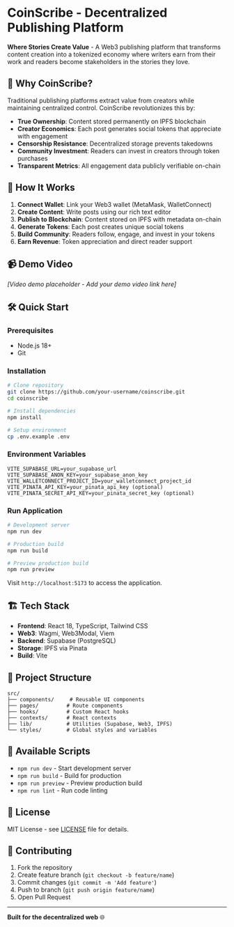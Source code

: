 # CoinScribe - Decentralized Publishing Platform

**Where Stories Create Value** - A Web3 publishing platform that transforms content creation into a tokenized economy where writers earn from their work and readers become stakeholders in the stories they love.

## 🎯 Why CoinScribe?

Traditional publishing platforms extract value from creators while maintaining centralized control. CoinScribe revolutionizes this by:

- **True Ownership**: Content stored permanently on IPFS blockchain
- **Creator Economics**: Each post generates social tokens that appreciate with engagement
- **Censorship Resistance**: Decentralized storage prevents takedowns
- **Community Investment**: Readers can invest in creators through token purchases
- **Transparent Metrics**: All engagement data publicly verifiable on-chain

## 🚀 How It Works

1. **Connect Wallet**: Link your Web3 wallet (MetaMask, WalletConnect)
2. **Create Content**: Write posts using our rich text editor
3. **Publish to Blockchain**: Content stored on IPFS with metadata on-chain
4. **Generate Tokens**: Each post creates unique social tokens
5. **Build Community**: Readers follow, engage, and invest in your tokens
6. **Earn Revenue**: Token appreciation and direct reader support

## 📹 Demo Video

_[Video demo placeholder - Add your demo video link here]_

## 🛠️ Quick Start

### Prerequisites

- Node.js 18+
- Git

### Installation

```bash
# Clone repository
git clone https://github.com/your-username/coinscribe.git
cd coinscribe

# Install dependencies
npm install

# Setup environment
cp .env.example .env
```

### Environment Variables

```env
VITE_SUPABASE_URL=your_supabase_url
VITE_SUPABASE_ANON_KEY=your_supabase_anon_key
VITE_WALLETCONNECT_PROJECT_ID=your_walletconnect_project_id
VITE_PINATA_API_KEY=your_pinata_api_key (optional)
VITE_PINATA_SECRET_API_KEY=your_pinata_secret_key (optional)
```

### Run Application

```bash
# Development server
npm run dev

# Production build
npm run build

# Preview production build
npm run preview
```

Visit `http://localhost:5173` to access the application.

## 🏗️ Tech Stack

- **Frontend**: React 18, TypeScript, Tailwind CSS
- **Web3**: Wagmi, Web3Modal, Viem
- **Backend**: Supabase (PostgreSQL)
- **Storage**: IPFS via Pinata
- **Build**: Vite

## 📁 Project Structure

```
src/
├── components/     # Reusable UI components
├── pages/         # Route components
├── hooks/         # Custom React hooks
├── contexts/      # React contexts
├── lib/           # Utilities (Supabase, Web3, IPFS)
└── styles/        # Global styles and variables
```

## 🔧 Available Scripts

- `npm run dev` - Start development server
- `npm run build` - Build for production
- `npm run preview` - Preview production build
- `npm run lint` - Run code linting

## 📄 License

MIT License - see [LICENSE](LICENSE) file for details.

## 🤝 Contributing

1. Fork the repository
2. Create feature branch (`git checkout -b feature/name`)
3. Commit changes (`git commit -m 'Add feature'`)
4. Push to branch (`git push origin feature/name`)
5. Open Pull Request

---

**Built for the decentralized web** 🌐
